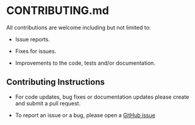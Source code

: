 # CONTRIBUTING.md

All contributions are welcome including but not limited to:

- Issue reports.

- Fixes for issues.

- Improvements to the code, tests and/or documentation.

## Contributing Instructions

- For code updates, bug fixes or documentation updates please create and submit a pull request.

- To report an issue or a bug, please open a [GitHub issue](https://github.com/<orgname>/<reponame>/issues/new)
